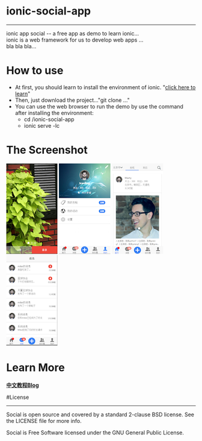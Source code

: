 # ionic-social-app
<hr>
ionic app social -- a free app as demo to learn ionic...</br>
ionic is a web framework for us to develop web apps ...</br>
bla bla bla...</br>

# How to use
* At first, you should learn to install the environment of ionic. "<a href="http://ionic.io/">click here to learn</a>"
* Then, just download the project..."git clone ..."
* You can use the web browser to run the demo by use the command after installing the environment:
	* cd /ionic-social-app
	* ionic serve -lc     
	
# The Screenshot

<img src="resources/demo0.png">
<img src="resources/demo1.png">
<img src="resources/demo2.png">
<img src="resources/demo3.png">

# Learn More

<a href="http://www.cnblogs.com/Lxiaolong/p/5399008.html">**中文教程Blog**</a>

#License
<hr>
Social is open source and covered by a standard 2-clause BSD license. See the LICENSE file for more info.

Social is Free Software licensed under the GNU General Public License.



